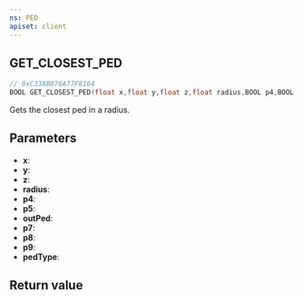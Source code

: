 ```yaml
---
ns: PED
apiset: client
---
```

## GET_CLOSEST_PED

```c
// 0xC33AB876A77F8164
BOOL GET_CLOSEST_PED(float x,float y,float z,float radius,BOOL p4,BOOL p5,Ped* outPed,BOOL p7,BOOL p8,BOOL p9,int pedType);
```

Gets the closest ped in a radius.

## Parameters
* **x**:
* **y**:
* **z**:
* **radius**:
* **p4**:
* **p5**:
* **outPed**:
* **p7**:
* **p8**:
* **p9**:
* **pedType**:

## Return value


